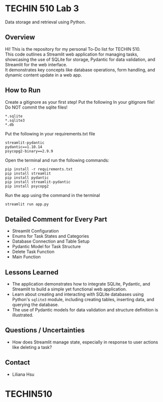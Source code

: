 # TECHIN 510 Lab 3

Data storage and retrieval using Python.

## Overview
Hi! This is the repository for my personal To-Do list for TECHIN 510.  
This code outlines a Streamlit web application for managing tasks, showcasing the use of SQLite for storage, Pydantic for data validation, and Streamlit for the web interface.  
It demonstrates key concepts like database operations, form handling, and dynamic content update in a web app.

## How to Run
Create a gitignore as your first step! Put the following In your gitignore file! Do NOT commit the sqlite files!
```
*.sqlite
*.sqlite3
*.db
```

Put the following in your requirements.txt file
```
streamlit-pydantic
pydantic==1.10.14
psycopg2-binary==2.9.9
```

Open the terminal and run the following commands:
```    
pip install -r requirements.txt 
pip install streamlit
pip install pydantic
pip install streamlit-pydantic
pip install psycopg2
```

Run the app using the command in the terminal
```bash
streamlit run app.py
```
## Detailed Comment for Every Part
- Streamlit Configuration
- Enums for Task States and Categories
- Database Connection and Table Setup
- Pydantic Model for Task Structure
- Delete Task Function
- Main Function

## Lessons Learned

- The application demonstrates how to integrate SQLite, Pydantic, and Streamlit to build a simple yet functional web application.
- Learn about creating and interacting with SQLite databases using Python's `sqlite3` module, including creating tables, inserting data, and querying the database.
- The use of Pydantic models for data validation and structure definition is illustrated. 

## Questions / Uncertainties

- How does Streamlit manage state, especially in response to user actions like deleting a task? 


## Contact

- Liliana Hsu
# TECHIN510

